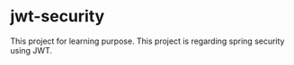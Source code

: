 # jwt-security
This project for learning purpose. This project is regarding spring security using JWT.
